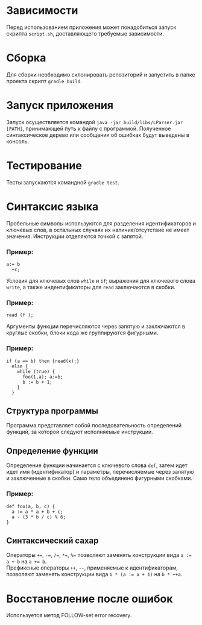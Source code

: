 # Зависимости
Перед использованием приложения может понадобиться запуск скрипта `script.sh`, доставляющего требуемые зависимости.

# Сборка
Для сборки необходимо склонировать репозиторий и запустить в папке проекта скрипт `gradle build`. 

# Запуск приложения
Запуск осуществляется командой `java -jar build/libs/LParser.jar [PATH]`, принимающей путь к файлу с программой. Полученное синтаксическое дерево или сообщения об ошибках будут выведены в консоль.

# Тестирование
Тесты запускаются командной `gradle test`.

# Синтаксис языка
Пробельные символы используются для разделения идентификаторов и ключевых слов, в остальных случаях их наличие/отсутствие не имеет значения. Инструкции отделяются точкой с запятой.
### Пример:
```
a:= b  
  +c;
```
Условия для ключевых слов `while` и `if`; выражения для ключевого слова `write`, а также индентификаторы для `read` заключаются в скобки.
### Пример:
```
read (f );
```
Аргументы функции перечисляются через запятую и заключаются в круглые скобки, блоки кода же группируются фигурными.
### Пример:

```
if (a == b) then {read(x);}
  else {
    while (true) {
      foo(1,a); a:=b;
      b := b + 1;
    }
  }
```

## Структура программы
Программа представляет собой последовательность определений функций, за которой следуют исполняемые инструкции.

## Определение функции
Определение функции начинается с ключевого слова `def`, затем идет идет имя (идентификатор) и параметры, перечисляемые через запятую и заключенные в скобки. Само тело объединено фигурными скобками.
### Пример:
```
def foo(a, b, c) {
  a := a * a + b + c;
  a - (3 * b / c) % 6;
}
```

## Синтаксический сахар
Операторы `+=`, `-=`, `/=`, `*=`, `%=` позволяют заменять конструкции вида `a := a + b` на `a += b`.  
Префиксные операторы `++`, `--`, применяемые к идентификаторам, позволяют заменять конструкции вида `b * (a := a + 1)` на `b * ++a`.

# Восстановление после ошибок
Используется метод FOLLOW-set error recovery.
